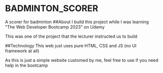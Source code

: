 # BADMINTON_SCORER
A scorer for badminton
##About
I build this project while I was learning "The Web Developer Bootcamp 2023" on Udemy

This was one of the project that the lecturer instructed us to build

##Technology
This web just uses pure HTML, CSS and JS (no UI framework at all)

As this is just a simple website customed by me, feel free to use if you need help in the bootcamp

